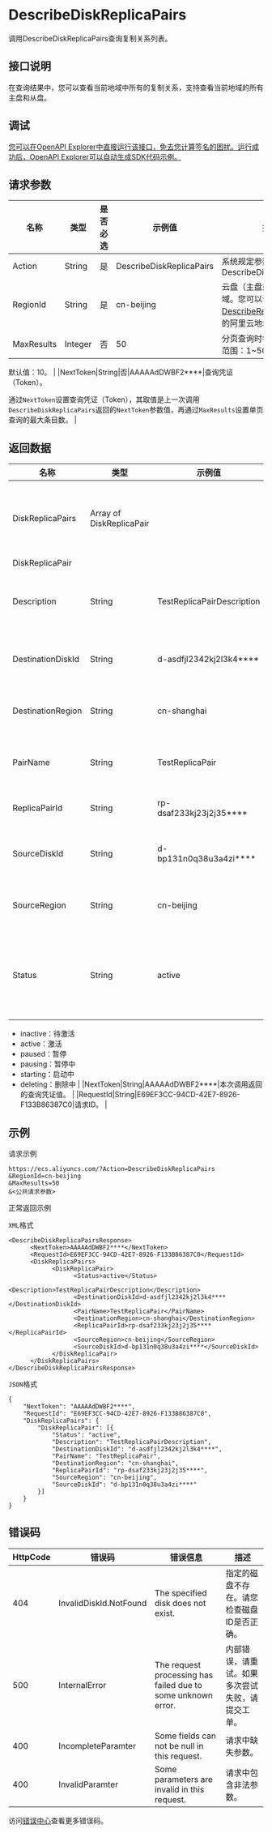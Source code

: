 # DescribeDiskReplicaPairs

调用DescribeDiskReplicaPairs查询复制关系列表。

## 接口说明

在查询结果中，您可以查看当前地域中所有的复制关系，支持查看当前地域的所有主盘和从盘。

## 调试

[您可以在OpenAPI Explorer中直接运行该接口，免去您计算签名的困扰。运行成功后，OpenAPI Explorer可以自动生成SDK代码示例。](https://api.aliyun.com/#product=Ecs&api=DescribeDiskReplicaPairs&type=RPC&version=2014-05-26)

## 请求参数

|名称|类型|是否必选|示例值|描述|
|--|--|----|---|--|
|Action|String|是|DescribeDiskReplicaPairs|系统规定参数。取值：DescribeDiskReplicaPairs |
|RegionId|String|是|cn-beijing|云盘（主盘或从盘）所属地域。您可以调用[DescribeRegions](~~25609~~)查看最新的阿里云地域列表。 |
|MaxResults|Integer|否|50|分页查询时每页行数。取值范围：1~500

 默认值：10。 |
|NextToken|String|否|AAAAAdDWBF2\*\*\*\*|查询凭证（Token）。

 通过`NextToken`设置查询凭证（Token），其取值是上一次调用`DescribeDiskReplicaPairs`返回的`NextToken`参数值，再通过`MaxResults`设置单页查询的最大条目数。 |

## 返回数据

|名称|类型|示例值|描述|
|--|--|---|--|
|DiskReplicaPairs|Array of DiskReplicaPair| |复制关系信息组成的集合。 |
|DiskReplicaPair| | | |
|Description|String|TestReplicaPairDescription|复制关系的描述信息。 |
|DestinationDiskId|String|d-asdfjl2342kj2l3k4\*\*\*\*|从盘的云盘ID。 |
|DestinationRegion|String|cn-shanghai|从盘所属地域。 |
|PairName|String|TestReplicaPair|复制关系名称。 |
|ReplicaPairId|String|rp-dsaf233kj23j2j35\*\*\*\*|复制关系ID。 |
|SourceDiskId|String|d-bp131n0q38u3a4zi\*\*\*\*|主盘的云盘ID。 |
|SourceRegion|String|cn-beijing|主盘所属地域。 |
|Status|String|active|复制关系的状态。取值如下：

 -   inactive：待激活
-   active：激活
-   paused：暂停
-   pausing：暂停中
-   starting：启动中
-   deleting：删除中 |
|NextToken|String|AAAAAdDWBF2\*\*\*\*|本次调用返回的查询凭证值。 |
|RequestId|String|E69EF3CC-94CD-42E7-8926-F133B86387C0|请求ID。 |

## 示例

请求示例

```
https://ecs.aliyuncs.com/?Action=DescribeDiskReplicaPairs
&RegionId=cn-beijing
&MaxResults=50
&<公共请求参数>
```

正常返回示例

`XML`格式

```
<DescribeDiskReplicaPairsResponse>
      <NextToken>AAAAAdDWBF2****</NextToken>
      <RequestId>E69EF3CC-94CD-42E7-8926-F133B86387C0</RequestId>
      <DiskReplicaPairs>
            <DiskReplicaPair>
                  <Status>active</Status>
                  <Description>TestReplicaPairDescription</Description>
                  <DestinationDiskId>d-asdfjl2342kj2l3k4****</DestinationDiskId>
                  <PairName>TestReplicaPair</PairName>
                  <DestinationRegion>cn-shanghai</DestinationRegion>
                  <ReplicaPairId>rp-dsaf233kj23j2j35****</ReplicaPairId>
                  <SourceRegion>cn-beijing</SourceRegion>
                  <SourceDiskId>d-bp131n0q38u3a4zi****</SourceDiskId>
            </DiskReplicaPair>
      </DiskReplicaPairs>
</DescribeDiskReplicaPairsResponse>
```

`JSON`格式

```
{
	"NextToken": "AAAAAdDWBF2****",
	"RequestId": "E69EF3CC-94CD-42E7-8926-F133B86387C0",
	"DiskReplicaPairs": {
		"DiskReplicaPair": [{
			"Status": "active",
			"Description": "TestReplicaPairDescription",
			"DestinationDiskId": "d-asdfjl2342kj2l3k4****",
			"PairName": "TestReplicaPair",
			"DestinationRegion": "cn-shanghai",
			"ReplicaPairId": "rp-dsaf233kj23j2j35****",
			"SourceRegion": "cn-beijing",
			"SourceDiskId": "d-bp131n0q38u3a4zi****"
		}]
	}
}
```

## 错误码

|HttpCode|错误码|错误信息|描述|
|--------|---|----|--|
|404|InvalidDiskId.NotFound|The specified disk does not exist.|指定的磁盘不存在。请您检查磁盘ID是否正确。|
|500|InternalError|The request processing has failed due to some unknown error.|内部错误，请重试。如果多次尝试失败，请提交工单。|
|400|IncompleteParamter|Some fields can not be null in this request.|请求中缺失参数。|
|400|InvalidParamter|Some parameters are invalid in this request.|请求中包含非法参数。|

访问[错误中心](https://error-center.alibabacloud.com/status/product/Ecs)查看更多错误码。

